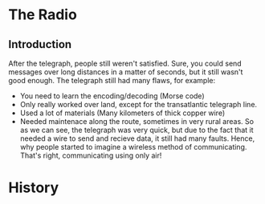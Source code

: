 # The Radio
## Introduction
After the telegraph, people still weren't satisfied. Sure, you could send messages over long distances in a matter of seconds, but it still wasn't good enough. The telegraph still had many flaws, for example:
- You need to learn the encoding/decoding (Morse code)
- Only really worked over land, except for the transatlantic telegraph line.
- Used a lot of materials (Many kilometers of thick copper wire)
- Needed maintenace along the route, sometimes in very rural areas.
So as we can see, the telegraph was very quick, but due to the fact that it needed a wire to send and recieve data, it still had many faults. Hence, why people started to imagine a wireless method of communicating. That's right, communicating using only air!

# History